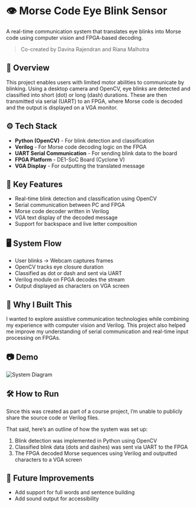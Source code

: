 # 👁️ Morse Code Eye Blink Sensor  
A real-time communication system that translates eye blinks into Morse code using computer vision and FPGA-based decoding.

> Co-created by Davina Rajendran and Riana Malhotra

## 📌 Overview  
This project enables users with limited motor abilities to communicate by blinking. Using a desktop camera and OpenCV, eye blinks are detected and classified into short (dot) or long (dash) durations. These are then transmitted via serial (UART) to an FPGA, where Morse code is decoded and the output is displayed on a VGA monitor.

## ⚙️ Tech Stack  
- **Python (OpenCV)** - For blink detection and classification  
- **Verilog** - For Morse code decoding logic on the FPGA  
- **UART Serial Communication** - For sending blink data to the board  
- **FPGA Platform** - DE1-SoC Board (Cyclone V)  
- **VGA Display** - For outputting the translated message  

## 🧠 Key Features  
- Real-time blink detection and classification using OpenCV  
- Serial communication between PC and FPGA  
- Morse code decoder written in Verilog  
- VGA text display of the decoded message  
- Support for backspace and live letter composition  

## 🖥️ System Flow  
- User blinks → Webcam captures frames  
- OpenCV tracks eye closure duration  
- Classified as dot or dash and sent via UART  
- Verilog module on FPGA decodes the stream  
- Output displayed as characters on VGA screen  

## 🔬 Why I Built This  
I wanted to explore assistive communication technologies while combining my experience with computer vision and Verilog. This project also helped me improve my understanding of serial communication and real-time input processing on FPGAs.

## 📷 Demo  
![System Diagram](https://media.licdn.com/dms/image/v2/D4E22AQFVxKLIldBgHA/feedshare-shrink_1280/feedshare-shrink_1280/0/1732558191210?e=1749686400&v=beta&t=w9maCl9zVgzKLOEMDCGkXrLASfHapVG6tgq5s6P4PPc)

## 🛠️ How to Run  
Since this was created as part of a course project, I’m unable to publicly share the source code or Verilog files.

That said, here’s an outline of how the system was set up:

1. Blink detection was implemented in Python using OpenCV  
2. Classified blink data (dots and dashes) was sent via UART to the FPGA  
3. The FPGA decoded Morse sequences using Verilog and outputted characters to a VGA screen   

## 📄 Future Improvements  
- Add support for full words and sentence building  
- Add sound output for accessibility  
